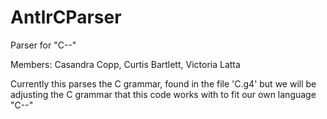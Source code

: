 # AntlrCParser
Parser for "C--"

Members: Casandra Copp, Curtis Bartlett, Victoria Latta

Currently this parses the C grammar, found in the file 'C.g4' but we will be adjusting the C grammar that this code works with to fit our own language "C--" 
